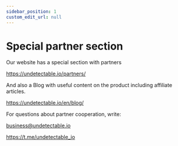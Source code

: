 ```yaml
---
sidebar_position: 1
custom_edit_url: null
---
```


# Special partner section

Our website has a special section with partners

https://undetectable.io/partners/

And also a Blog with useful content on the product including affiliate articles.

https://undetectable.io/en/blog/

For questions about partner cooperation, write:

business@undetectable.io

https://t.me/undetectable_io
